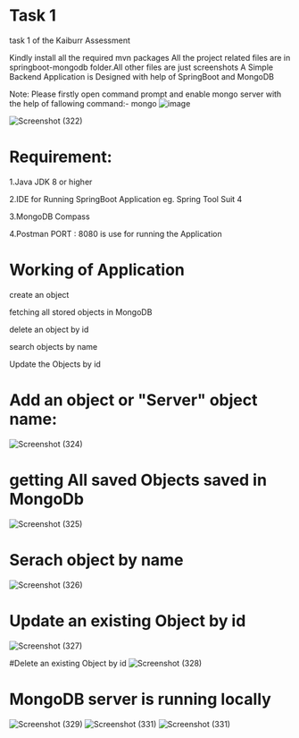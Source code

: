 # Task 1

task 1 of the Kaiburr Assessment

Kindly install all the required mvn packages
All the project related files are in springboot-mongodb folder.All other files are just screenshots
A Simple Backend Application is Designed with help of SpringBoot and MongoDB
 
 Note: Please firstly open command prompt and enable mongo server with the help of fallowing command:- mongo
 ![image](https://user-images.githubusercontent.com/66898452/228534471-818c4cf8-c80d-49ca-a0df-2b5f663e8689.png)


![Screenshot (322)](https://user-images.githubusercontent.com/66898452/228531622-dcf6dc83-6878-4ac5-beaf-c5786425c6a9.png)
# Requirement:
1.Java JDK 8 or higher

2.IDE for Running SpringBoot Application eg. Spring Tool Suit 4

3.MongoDB Compass

4.Postman
PORT : 8080 is use for running the Application

# Working of Application
create an object

fetching all stored objects in MongoDB

delete an object by id

search objects by name

Update the Objects by id

# Add an object or "Server" object name:
![Screenshot (324)](https://user-images.githubusercontent.com/66898452/228532902-5e0bd19d-534b-496f-a658-b9bf3ec6c161.png)


# getting All saved Objects saved in MongoDb
![Screenshot (325)](https://user-images.githubusercontent.com/66898452/228533376-c6744d93-e4ce-4bd1-bf79-8304b9406501.png)

# Serach object by name
![Screenshot (326)](https://user-images.githubusercontent.com/66898452/228533551-be3528a7-5d50-4a8b-8eb2-98152d6a3674.png)

# Update an existing Object by id
![Screenshot (327)](https://user-images.githubusercontent.com/66898452/228533922-7c6acd4b-c955-4e69-a489-044f05a56eb0.png)

#Delete an existing Object by id
![Screenshot (328)](https://user-images.githubusercontent.com/66898452/228534064-dd28dee2-53bf-4076-9d1e-e9d1a47a2dc1.png)

# MongoDB server is running locally
![Screenshot (329)](https://user-images.githubusercontent.com/66898452/228534739-4f957d6c-4277-427a-8ff6-465f7c1b1703.png)
![Screenshot (331)](https://user-images.githubusercontent.com/66898452/228534854-e30973da-079c-496f-b713-c57af5f9bc02.png)
![Screenshot (331)](https://user-images.githubusercontent.com/66898452/228534909-80b7f3a8-c134-4604-b115-da58155419e1.png)


